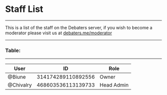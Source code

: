 # Staff List

---

This is a list of the staff on the Debaters server, if you wish to become a moderator please visit us at [debaters.me/moderator](https://debaters.me/moderator)

---

### Table:

---

| User | ID | Role |
|-|-|-|
| @Biune | 314174289110892556 | Owner |
| @Chivalry | 468603536113139733 | Head Admin |